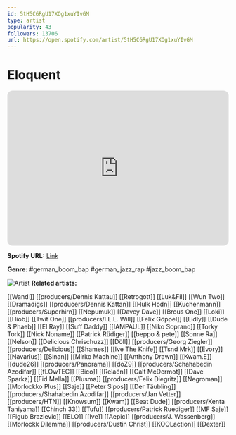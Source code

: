 ```yaml
---
id: 5tH5C6RgU17XOg1xuYIvGM
type: artist
popularity: 43
followers: 13706
url: https://open.spotify.com/artist/5tH5C6RgU17XOg1xuYIvGM
---
```

# Eloquent

<iframe style="border-radius:12px" src="https://open.spotify.com/embed/artist/5tH5C6RgU17XOg1xuYIvGM" width="100%" height="352" frameBorder="0" allowfullscreen="" allow="autoplay; clipboard-write; encrypted-media; fullscreen; picture-in-picture" loading="lazy"></iframe>

**Spotify URL:** [Link](https://open.spotify.com/artist/5tH5C6RgU17XOg1xuYIvGM)

**Genre:**  #german_boom_bap #german_jazz_rap #jazz_boom_bap

![Artist](https://i.scdn.co/image/ab6761610000e5eb9e69dff627a3a4622a08a97b)
**Related artists:**

[[Wandl]]
[[producers/Dennis Kattau]]
[[Retrogott]]
[[Luk&Fil]]
[[Wun Two]]
[[Dramadigs]]
[[producers/Dennis Kattan]]
[[Hulk Hodn]]
[[Kuchenmann]]
[[producers/Superhirn]]
[[Nepumuk]]
[[Davey Dave]]
[[Brous One]]
[[Loki]]
[[Hiob]]
[[Twit One]]
[[producers/I.L.L. Will]]
[[Felix Göppel]]
[[Lidly]]
[[Dude & Phaeb]]
[[El Ray]]
[[Suff Daddy]]
[[IAMPAUL]]
[[Niko Soprano]]
[[Torky Tork]]
[[Nick Noname]]
[[Patrick Rüdiger]]
[[beppo & pete]]
[[Sonne Ra]]
[[Nelson]]
[[Delicious Chrischuzz]]
[[Döll]]
[[producers/Georg Ziegler]]
[[producers/Delicious]]
[[Shames]]
[[Ive The Knife]]
[[Tsnd Mrk]]
[[Evory]]
[[Navarius]]
[[Sinan]]
[[Mirko Machine]]
[[Anthony Drawn]]
[[Kwam.E]]
[[dude26]]
[[producers/Panorama]]
[[doZ9]]
[[producers/Schahabedin Azodifar]]
[[fLOwTEC]]
[[Bico]]
[[Relaén]]
[[Galt McDermot]]
[[Dave Sparkz]]
[[Fid Mella]]
[[Plusma]]
[[producers/Felix Diegritz]]
[[Negroman]]
[[Morlockko Plus]]
[[Saje]]
[[Peter Sipos]]
[[Der Täubling]]
[[producers/Shahabedin Azodifar]]
[[producers/Jan Vetter]]
[[producers/HTN]]
[[Knowsum]]
[[Kwam]]
[[Beat Dude]]
[[producers/Kenta Taniyama]]
[[Chinch 33]]
[[Tufu]]
[[producers/Patrick Ruediger]]
[[MF Saje]]
[[Figub Brazlevic]]
[[ELO]]
[[Ive]]
[[Aepic]]
[[producers/J. Wassenberg]]
[[Morlockk Dilemma]]
[[producers/Dustin Christ]]
[[KOOLaction]]
[[Dexter]]
